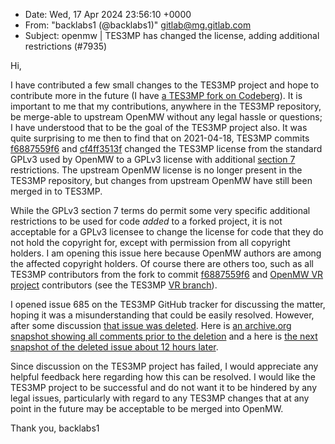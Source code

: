 - Date: Wed, 17 Apr 2024 23:56:10 +0000
- From: "backlabs1 (@backlabs1)" <gitlab@mg.gitlab.com>
- Subject: openmw | TES3MP has changed the license, adding additional
  restrictions (#7935)

Hi,

I have contributed a few small changes to the TES3MP project and hope to
contribute more in the future (I have [a TES3MP fork on
Codeberg](https://codeberg.org/backlabs1/TES3MP/)). It is important to me that
my contributions, anywhere in the TES3MP repository, be merge-able to upstream
OpenMW without any legal hassle or questions; I have understood that to be the
goal of the TES3MP project also. It was quite surprising to me then to find
that on 2021-04-18, TES3MP commits
[f6887559f6](https://github.com/TES3MP/TES3MP/commit/f6887559f6baa2aa94847ee8341045ffeffdac8f)
and
[cf4ff3513f](https://github.com/TES3MP/TES3MP/commit/cf4ff3513f25574c6c79377c09fe72e95c2ee069)
changed the TES3MP license from the standard GPLv3 used by OpenMW to a GPLv3
license with additional [section
7](https://www.gnu.org/licenses/gpl-3.0.en.html#section7) restrictions. The
upstream OpenMW license is no longer present in the TES3MP repository, but
changes from upstream OpenMW have still been merged in to TES3MP.

While the GPLv3 section 7 terms do permit some very specific additional
restrictions to be used for code *added* to a forked project, it is not
acceptable for a GPLv3 licensee to change the license for code that they do
not hold the copyright for, except with permission from all copyright
holders. I am opening this issue here because OpenMW authors are among the
affected copyright holders. Of course there are others too, such as all TES3MP
contributors from the fork to commit
[f6887559f6](https://github.com/TES3MP/TES3MP/commit/f6887559f6baa2aa94847ee8341045ffeffdac8f)
and [OpenMW VR project](https://gitlab.com/madsbuvi/openmw) contributors (see
the TES3MP [VR
branch](https://github.com/TES3MP/TES3MP/tree/0.8.1-vr?tab=readme-ov-file#tes3mp-vr)).

I opened issue 685 on the TES3MP GitHub tracker for discussing the matter,
hoping it was a misunderstanding that could be easily resolved. However, after
some discussion [that issue was
deleted](https://github.com/TES3MP/TES3MP/issues/685). Here is [an archive.org
snapshot showing all comments prior to the
deletion](https://web.archive.org/web/20240417051934/https://github.com/TES3MP/TES3MP/issues/685)
and a here is [the next snapshot of the deleted issue about 12 hours
later](https://web.archive.org/web/20240417171359/https://github.com/TES3MP/TES3MP/issues/685).

Since discussion on the TES3MP project has failed, I would appreciate any
helpful feedback here regarding how this can be resolved. I would like the
TES3MP project to be successful and do not want it to be hindered by any legal
issues, particularly with regard to any TES3MP changes that at any point in
the future may be acceptable to be merged into OpenMW.

Thank you,
backlabs1

